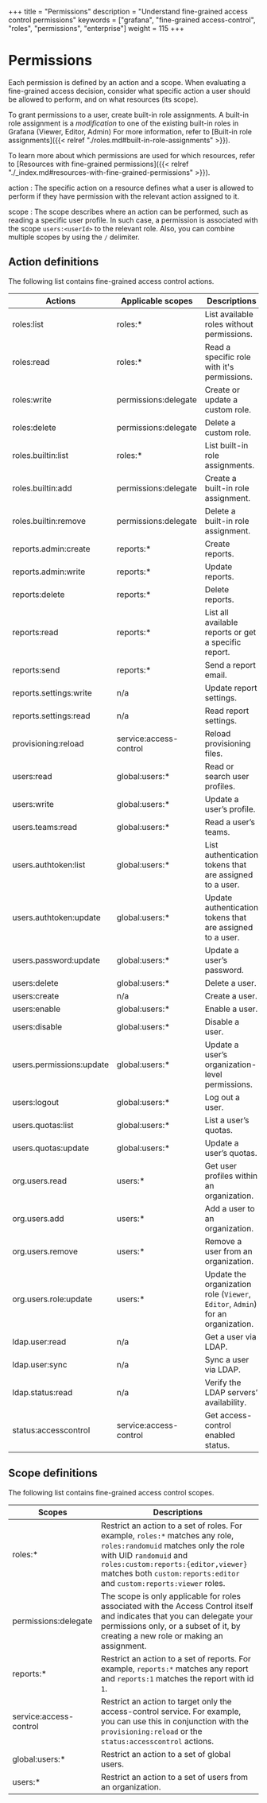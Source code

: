 +++
title = "Permissions"
description = "Understand fine-grained access control permissions"
keywords = ["grafana", "fine-grained access-control", "roles", "permissions", "enterprise"]
weight = 115
+++

# Permissions

Each permission is defined by an action and a scope. When evaluating a fine-grained access decision, consider what specific action a user should be allowed to perform, and on what resources (its scope).

To grant permissions to a user, create built-in role assignments. A built-in role assignment is a *modification* to one of the existing built-in roles in Grafana (Viewer, Editor, Admin) For more information, refer to [Built-in role assignments]({{< relref "./roles.md#built-in-role-assignments" >}}).

To learn more about which permissions are used for which resources, refer to [Resources with fine-grained permissions]({{< relref "./_index.md#resources-with-fine-grained-permissions" >}}).

action
: The specific action on a resource defines what a user is allowed to perform if they have permission with the relevant action assigned to it.

scope
: The scope describes where an action can be performed, such as reading a specific user profile. In such case, a permission is associated with the scope `users:<userId>` to the relevant role. Also, you can combine multiple scopes by using the `/` delimiter.

## Action definitions

The following list contains fine-grained access control actions.

Actions | Applicable scopes | Descriptions
--- | --- | ---
roles:list | roles:* | List available roles without permissions.
roles:read | roles:* | Read a specific role with it's permissions.
roles:write | permissions:delegate | Create or update a custom role.
roles:delete | permissions:delegate | Delete a custom role.
roles.builtin:list | roles:* | List built-in role assignments.
roles.builtin:add | permissions:delegate | Create a built-in role assignment.
roles.builtin:remove | permissions:delegate | Delete a built-in role assignment.
reports.admin:create | reports:* | Create reports.
reports.admin:write | reports:* | Update reports.
reports:delete | reports:* | Delete reports.
reports:read | reports:* | List all available reports or get a specific report.
reports:send | reports:* | Send a report email.
reports.settings:write | n/a | Update report settings.
reports.settings:read | n/a | Read report settings.
provisioning:reload | service:access-control | Reload provisioning files.
users:read | global:users:* | Read or search user profiles.
users:write | global:users:* | Update a user’s profile.
users.teams:read | global:users:* | Read a user’s teams.
users.authtoken:list | global:users:* | List authentication tokens that are assigned to a user.
users.authtoken:update | global:users:* | Update authentication tokens that are assigned to a user.
users.password:update | global:users:* | Update a user’s password.
users:delete | global:users:* | Delete a user.
users:create | n/a | Create a user.
users:enable | global:users:* | Enable a user.
users:disable | global:users:* | Disable a user.
users.permissions:update | global:users:* | Update a user’s organization-level permissions.
users:logout | global:users:* | Log out a user.
users.quotas:list | global:users:* | List a user’s quotas.
users.quotas:update | global:users:* | Update a user’s quotas.
org.users.read | users:* | Get user profiles within an organization.
org.users.add | users:* | Add a user to an organization.
org.users.remove | users:* | Remove a user from an organization.
org.users.role:update | users:* | Update the organization role (`Viewer`, `Editor`, `Admin`) for an organization.
ldap.user:read | n/a | Get a user via LDAP.
ldap.user:sync | n/a | Sync a user via LDAP.
ldap.status:read | n/a | Verify the LDAP servers’ availability.
status:accesscontrol | service:access-control | Get access-control enabled status.

## Scope definitions

The following list contains fine-grained access control scopes.

Scopes | Descriptions
--- | ---
roles:* | Restrict an action to a set of roles. For example, `roles:*` matches any role, `roles:randomuid` matches only the role with UID `randomuid` and `roles:custom:reports:{editor,viewer}` matches both `custom:reports:editor` and `custom:reports:viewer` roles.
permissions:delegate | The scope is only applicable for roles associated with the Access Control itself and indicates that you can delegate your permissions only, or a subset of it, by creating a new role or making an assignment.
reports:* | Restrict an action to a set of reports. For example, `reports:*` matches any report and `reports:1` matches the report with id `1`.
service:access-control | Restrict an action to target only the access-control service. For example, you can use this in conjunction with the `provisioning:reload` or the `status:accesscontrol` actions.
global:users:* | Restrict an action to a set of global users.
users:* | Restrict an action to a set of users from an organization.
